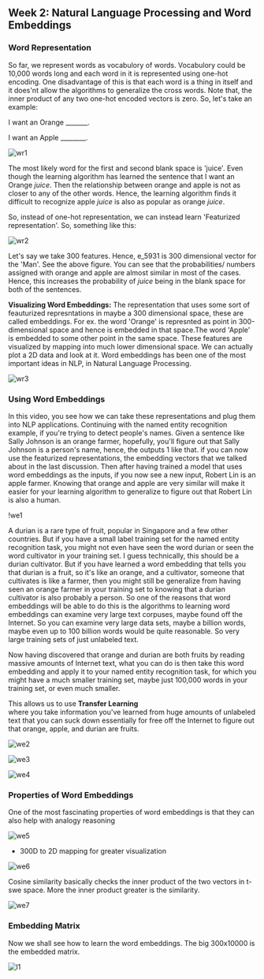 ## Week 2: Natural Language Processing and Word Embeddings

### Word Representation

So far, we represent words as vocabulory of words. Vocabulory could be 10,000 words long and each word in it is represented using one-hot encoding. One disadvantage of this is that each word is a thing in itself and it does'nt allow the algorithms to generalize the cross words.
Note that, the inner product of any two one-hot encoded vectors is zero. So, let's take an example: 

I want an Orange _______.

I want an Apple ________.

![wr1](https://github.com/sharvaree1921/Audio_Controlled_Drone/blob/main/Images/Screenshot%20from%202021-05-28%2012-34-57.png)

The most likely word for the first and second blank space is 'juice'.
Even though the learning algorithm has learned the sentence that I want an Orange _juice_. Then the relationship between orange and apple is not as closer to any of the other words. Hence, the learning algorithm finds it difficult to recognize apple _juice_ is also as popular as orange _juice_. 

So, instead of one-hot representation, we can instead learn 'Featurized representation'. So, something like this:

![wr2](https://github.com/sharvaree1921/Audio_Controlled_Drone/blob/main/Images/Screenshot%20from%202021-05-28%2012-41-37.png)

Let's say we take 300 features. Hence, e_5931 is 300 dimensional vector for the 'Man'. See the above figure. You can see that the probabilities/ numbers assigned with orange and apple are almost similar in most of the cases. Hence, this increases the probability of _juice_ being in the blank space for both of the sentences.

**Visualizing Word Embeddings:**
The representation that uses some sort of feauturized represntations in maybe a 300 dimensional space, these are called embeddings. For ex. the word 'Orange' is represnted as point in 300-dimensional space and hence is embedded in that space.The word 'Apple' is embedded to some other point in the same space. These features are visualized by mapping into much lower dimensional space. We can actually plot a 2D data and look at it. Word embeddings has been one of the most important ideas in NLP, in Natural Language Processing. 

![wr3](https://github.com/sharvaree1921/Audio_Controlled_Drone/blob/main/Images/Screenshot%20from%202021-05-28%2012-56-01.png)


### Using Word Embeddings

In this video, you see how we can take these representations and plug them into NLP applications. Continuing with the named entity recognition example,
if you're trying to detect people's names. Given a sentence like Sally Johnson is an orange farmer, hopefully, you'll figure out that Sally Johnson is a person's name, hence, the outputs 1 like that. if you can now use the featurized representations, the embedding vectors that we talked about in the last discussion.
Then after having trained a model that uses word embeddings as the inputs, if you now see a new input, Robert Lin is an apple farmer.
Knowing that orange and apple are very similar will make it easier for your learning algorithm to generalize to figure out that Robert Lin is also a human.

!we1[](https://github.com/sharvaree1921/Audio_Controlled_Drone/blob/main/Images/Screenshot%20from%202021-05-28%2013-22-50.png)

A durian is a rare type of fruit, popular in Singapore and a few other countries.
But if you have a small label training set for the named entity recognition task,
you might not even have seen the word durian or
seen the word cultivator in your training set.
I guess technically, this should be a durian cultivator.
But if you have learned a word embedding that tells you that durian is a fruit,
so it's like an orange, and a cultivator, someone that cultivates is like a farmer,
then you might still be generalize from having seen an orange farmer in your
training set to knowing that a durian cultivator is also probably a person.
So one of the reasons that word embeddings will be able to do this is
the algorithms to learning word embeddings can examine very large text corpuses,
maybe found off the Internet.
So you can examine very large data sets, maybe a billion words,
maybe even up to 100 billion words would be quite reasonable.
So very large training sets of just unlabeled text. 

Now having discovered that orange and
durian are both fruits by reading massive amounts of Internet text,
what you can do is then take this word embedding and apply it to your named
entity recognition task, for which you might have a much smaller training set,
maybe just 100,000 words in your training set, or even much smaller. 

This allows us to use **Transfer Learning**  
where you take information you've learned from
huge amounts of unlabeled text that you can suck down essentially for
free off the Internet to figure out that orange, apple, and durian are fruits. 

![we2](https://github.com/sharvaree1921/Audio_Controlled_Drone/blob/main/Images/Screenshot%20from%202021-05-28%2013-24-58.png)

![we3](https://github.com/sharvaree1921/Audio_Controlled_Drone/blob/main/Images/Screenshot%20from%202021-05-28%2013-36-55.png)

![we4](https://github.com/sharvaree1921/Audio_Controlled_Drone/blob/main/Images/Screenshot%20from%202021-05-28%2013-38-02.png)


### Properties of Word Embeddings

One of the most fascinating properties of word embeddings is that they can also
help with analogy reasoning

![we5](https://github.com/sharvaree1921/Audio_Controlled_Drone/blob/main/Images/Screenshot%20from%202021-05-28%2013-59-42.png)

- 300D to 2D mapping for greater visualization

![we6](https://github.com/sharvaree1921/Audio_Controlled_Drone/blob/main/Images/Screenshot%20from%202021-05-28%2014-04-42.png)

Cosine similarity basically checks the inner product of the two vectors in t-swe space. More the inner product greater is the similarity.

![we7](https://github.com/sharvaree1921/Audio_Controlled_Drone/blob/main/Images/Screenshot%20from%202021-05-28%2014-10-04.png)

### Embedding Matrix

Now we shall see how to learn the word embeddings.
The big 300x10000 is the embedded matrix.

![l1](https://github.com/sharvaree1921/Audio_Controlled_Drone/blob/main/Images/Screenshot%20from%202021-05-28%2014-20-45.png)








